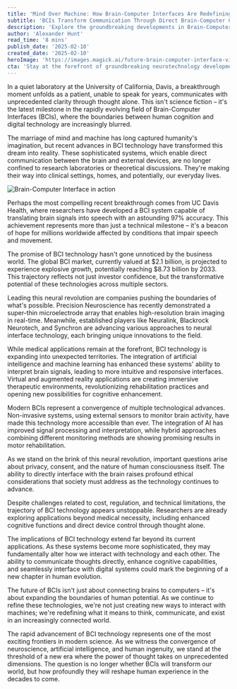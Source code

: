 ```yaml
---
title: 'Mind Over Machine: How Brain-Computer Interfaces Are Redefining Thought'
subtitle: 'BCIs Transform Communication Through Direct Brain-Computer Connection'
description: 'Explore the groundbreaking developments in Brain-Computer Interface technology, from enabling speech in paralyzed patients to revolutionizing human-machine interaction. With market projections reaching $8.73 billion by 2033, BCIs are transforming from medical tools into gateways for enhanced human potential.'
author: 'Alexander Hunt'
read_time: '8 mins'
publish_date: '2025-02-10'
created_date: '2025-02-10'
heroImage: 'https://images.magick.ai/future-brain-computer-interface-visual.jpg'
cta: 'Stay at the forefront of groundbreaking neurotechnology developments. Follow us on LinkedIn for regular updates on BCI innovations and their impact on the future of human-machine interaction.'
---
```


In a quiet laboratory at the University of California, Davis, a breakthrough moment unfolds as a patient, unable to speak for years, communicates with unprecedented clarity through thought alone. This isn't science fiction – it's the latest milestone in the rapidly evolving field of Brain-Computer Interfaces (BCIs), where the boundaries between human cognition and digital technology are increasingly blurred.

The marriage of mind and machine has long captured humanity's imagination, but recent advances in BCI technology have transformed this dream into reality. These sophisticated systems, which enable direct communication between the brain and external devices, are no longer confined to research laboratories or theoretical discussions. They're making their way into clinical settings, homes, and potentially, our everyday lives.

![Brain-Computer Interface in action](https://i.magick.ai/PIXE/1739205320052_magick_img.webp)

Perhaps the most compelling recent breakthrough comes from UC Davis Health, where researchers have developed a BCI system capable of translating brain signals into speech with an astounding 97% accuracy. This achievement represents more than just a technical milestone – it's a beacon of hope for millions worldwide affected by conditions that impair speech and movement.

The promise of BCI technology hasn't gone unnoticed by the business world. The global BCI market, currently valued at $2.1 billion, is projected to experience explosive growth, potentially reaching $8.73 billion by 2033. This trajectory reflects not just investor confidence, but the transformative potential of these technologies across multiple sectors.

Leading this neural revolution are companies pushing the boundaries of what's possible. Precision Neuroscience has recently demonstrated a super-thin microelectrode array that enables high-resolution brain imaging in real-time. Meanwhile, established players like Neuralink, Blackrock Neurotech, and Synchron are advancing various approaches to neural interface technology, each bringing unique innovations to the field.

While medical applications remain at the forefront, BCI technology is expanding into unexpected territories. The integration of artificial intelligence and machine learning has enhanced these systems' ability to interpret brain signals, leading to more intuitive and responsive interfaces. Virtual and augmented reality applications are creating immersive therapeutic environments, revolutionizing rehabilitation practices and opening new possibilities for cognitive enhancement.

Modern BCIs represent a convergence of multiple technological advances. Non-invasive systems, using external sensors to monitor brain activity, have made this technology more accessible than ever. The integration of AI has improved signal processing and interpretation, while hybrid approaches combining different monitoring methods are showing promising results in motor rehabilitation.

As we stand on the brink of this neural revolution, important questions arise about privacy, consent, and the nature of human consciousness itself. The ability to directly interface with the brain raises profound ethical considerations that society must address as the technology continues to advance.

Despite challenges related to cost, regulation, and technical limitations, the trajectory of BCI technology appears unstoppable. Researchers are already exploring applications beyond medical necessity, including enhanced cognitive functions and direct device control through thought alone.

The implications of BCI technology extend far beyond its current applications. As these systems become more sophisticated, they may fundamentally alter how we interact with technology and each other. The ability to communicate thoughts directly, enhance cognitive capabilities, and seamlessly interface with digital systems could mark the beginning of a new chapter in human evolution.

The future of BCIs isn't just about connecting brains to computers – it's about expanding the boundaries of human potential. As we continue to refine these technologies, we're not just creating new ways to interact with machines; we're redefining what it means to think, communicate, and exist in an increasingly connected world.

The rapid advancement of BCI technology represents one of the most exciting frontiers in modern science. As we witness the convergence of neuroscience, artificial intelligence, and human ingenuity, we stand at the threshold of a new era where the power of thought takes on unprecedented dimensions. The question is no longer whether BCIs will transform our world, but how profoundly they will reshape human experience in the decades to come.